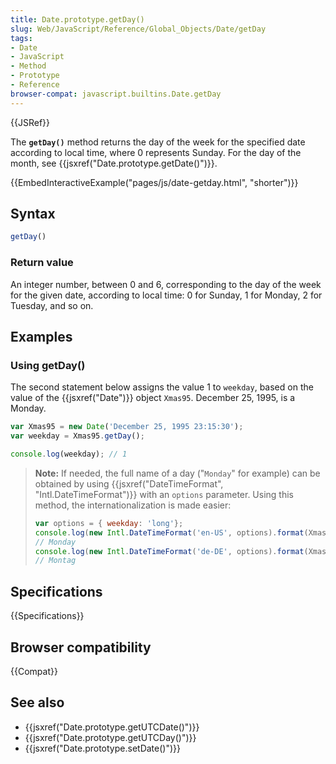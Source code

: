 ```yaml
---
title: Date.prototype.getDay()
slug: Web/JavaScript/Reference/Global_Objects/Date/getDay
tags:
- Date
- JavaScript
- Method
- Prototype
- Reference
browser-compat: javascript.builtins.Date.getDay
---
```

{{JSRef}}

The **`getDay()`** method returns the day of the week for the specified date
according to local time, where 0 represents Sunday. For the day of the month,
see {{jsxref("Date.prototype.getDate()")}}.

{{EmbedInteractiveExample("pages/js/date-getday.html", "shorter")}}

## Syntax

```js
getDay()
```

### Return value

An integer number, between 0 and 6, corresponding to the day of the week for the
given date, according to local time: 0 for Sunday, 1 for Monday, 2 for Tuesday,
and so on.

## Examples

### Using getDay()

The second statement below assigns the value 1 to `weekday`, based on the value
of the {{jsxref("Date")}} object `Xmas95`. December 25, 1995, is a Monday.

```js
var Xmas95 = new Date('December 25, 1995 23:15:30');
var weekday = Xmas95.getDay();

console.log(weekday); // 1
```

> **Note:** If needed, the full name of a day ("`Monday`" for example) can be
> obtained by using
> {{jsxref("DateTimeFormat", "Intl.DateTimeFormat")}} with an
> `options` parameter. Using this method, the internationalization is made
> easier:
>
> ```js
> var options = { weekday: 'long'};
> console.log(new Intl.DateTimeFormat('en-US', options).format(Xmas95));
> // Monday
> console.log(new Intl.DateTimeFormat('de-DE', options).format(Xmas95));
> // Montag
> ```

## Specifications

{{Specifications}}

## Browser compatibility

{{Compat}}

## See also

- {{jsxref("Date.prototype.getUTCDate()")}}
- {{jsxref("Date.prototype.getUTCDay()")}}
- {{jsxref("Date.prototype.setDate()")}}
